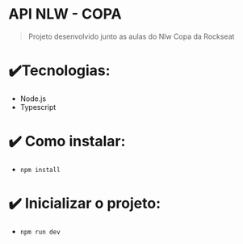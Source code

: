 # API NLW - COPA

> Projeto desenvolvido junto as aulas do Nlw Copa da Rockseat

# ✔️Tecnologias:

- Node.js
- Typescript

# ✔️ Como instalar:

- `npm install `

# ✔️ Inicializar o projeto:

- `npm run dev`
